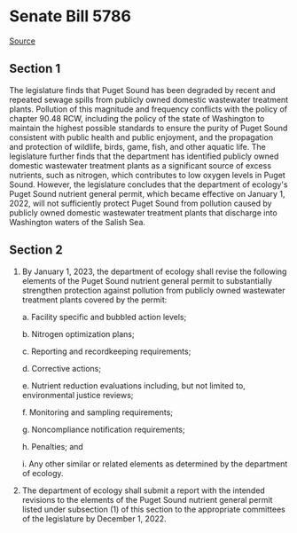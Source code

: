 # Senate Bill 5786

[Source](http://lawfilesext.leg.wa.gov/biennium/2021-22/Pdf/Bills/Senate%20Bills/5786.pdf)
## Section 1
The legislature finds that Puget Sound has been degraded by recent and repeated sewage spills from publicly owned domestic wastewater treatment plants. Pollution of this magnitude and frequency conflicts with the policy of chapter 90.48 RCW, including the policy of the state of Washington to maintain the highest possible standards to ensure the purity of Puget Sound consistent with public health and public enjoyment, and the propagation and protection of wildlife, birds, game, fish, and other aquatic life. The legislature further finds that the department has identified publicly owned domestic wastewater treatment plants as a significant source of excess nutrients, such as nitrogen, which contributes to low oxygen levels in Puget Sound. However, the legislature concludes that the department of ecology's Puget Sound nutrient general permit, which became effective on January 1, 2022, will not sufficiently protect Puget Sound from pollution caused by publicly owned domestic wastewater treatment plants that discharge into Washington waters of the Salish Sea.


## Section 2
1. By January 1, 2023, the department of ecology shall revise the following elements of the Puget Sound nutrient general permit to substantially strengthen protection against pollution from publicly owned wastewater treatment plants covered by the permit:

    a. Facility specific and bubbled action levels;

    b. Nitrogen optimization plans;

    c. Reporting and recordkeeping requirements;

    d. Corrective actions;

    e. Nutrient reduction evaluations including, but not limited to, environmental justice reviews;

    f. Monitoring and sampling requirements;

    g. Noncompliance notification requirements;

    h. Penalties; and

    i. Any other similar or related elements as determined by the department of ecology.

2. The department of ecology shall submit a report with the intended revisions to the elements of the Puget Sound nutrient general permit listed under subsection (1) of this section to the appropriate committees of the legislature by December 1, 2022.

